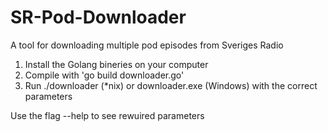 # SR-Pod-Downloader
A tool for downloading multiple pod episodes from Sveriges Radio

1. Install the Golang bineries on your computer
2. Compile with 'go build downloader.go'
3. Run ./downloader (*nix) or downloader.exe (Windows) with the correct parameters

Use the flag --help to see rewuired parameters